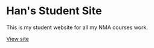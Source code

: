 # Han's Student Site

This is my student website for all my NMA courses work.

[View site](https://hannguyen29.github.io/studentsite/)
